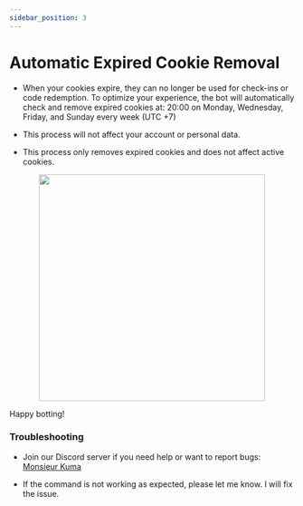 ```yaml
---
sidebar_position: 3
---
```


# Automatic Expired Cookie Removal

- When your cookies expire, they can no longer be used for check-ins or code redemption. To optimize your experience, the bot will automatically check and remove expired cookies at: 20:00 on Monday, Wednesday, Friday, and Sunday every week (UTC +7)

- This process will not affect your account or personal data.

- This process only removes expired cookies and does not affect active cookies.



<p align="center">
  <img height="400" src="/kuma-bot/img/bot/auto_remove_expired_cookie.png" />
</p>


Happy botting!

### Troubleshooting
- Join our Discord server if you need help or want to report bugs: [Monsieur Kuma](https://discord.gg/Ykq6qgsHSh)

- If the command is not working as expected, please let me know. I will fix the issue.
